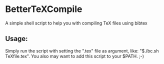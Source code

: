 BetterTeXCompile
================

A simple shell script to help you with compiling TeX files using bibtex

Usage:
------

Simply run the script with setting the ".tex" file as argument, like:
"$./bc.sh TeXfile.tex".
You also may want to add this script to your $PATH. ;-)
